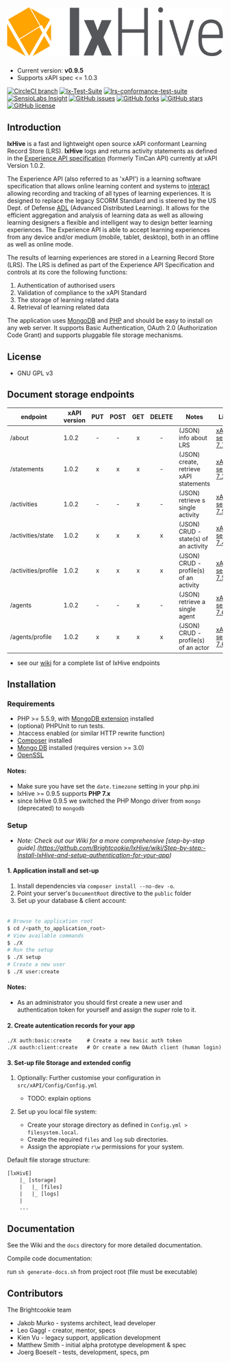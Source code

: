 
# ![lxHive](./public/assets/images/lxHive.logo.png)

* Current version: **v0.9.5**
* Supports xAPI spec <= 1.0.3

[![CircleCI branch](https://img.shields.io/circleci/project/github/Brightcookie/lxHive/development.svg)](https://circleci.com/gh/Brightcookie/lxHive/tree/development)
[![lx-Test-Suite](https://img.shields.io/badge/lx--Test--Suite-66.63%25-yellow.svg)](https://github.com/Brightcookie/lx-Test-Suite)
[![lrs-conformance-test-suite](https://img.shields.io/badge/lrs--conformance--test--suite-74.20%25-yellowgreen.svg)](https://github.com/adlnet/lrs-conformance-test-suite)
[![SensioLabs Insight](https://img.shields.io/sensiolabs/i/9e0e6f28-b099-4c84-ad85-ccf4de70d6a6.svg)](https://insight.sensiolabs.com/projects/9e0e6f28-b099-4c84-ad85-ccf4de70d6a6)
[![GitHub issues](https://img.shields.io/github/issues/Brightcookie/lxHive.svg)](https://github.com/Brightcookie/lxHive/issues)
[![GitHub forks](https://img.shields.io/github/forks/Brightcookie/lxHive.svg)](https://github.com/Brightcookie/lxHive/network)
[![GitHub stars](https://img.shields.io/github/stars/Brightcookie/lxHive.svg)](https://github.com/Brightcookie/lxHive/stargazers)
[![GitHub license](https://img.shields.io/badge/license-AGPL-blue.svg)](https://raw.githubusercontent.com/Brightcookie/lxHive/master/LICENSE.md)

## <a name="introduction" />Introduction

**lxHive** is a fast and lightweight open source xAPI conformant Learning Record Store (LRS).
**lxHive** logs and returns activity statements as defined in the [Experience API specification](https://github.com/adlnet/xAPI-Spec) (formerly TinCan API) currently at xAPI Version 1.0.2.

The Experience API (also referred to as 'xAPI') is a learning software specification that allows online learning content and systems to [interact](https://tincanapi.com/overview/) allowing recording and tracking of all types of learning experiences. It is designed to replace the legacy SCORM Standard and is steered by the US Dept. of Defense [ADL](http://www.adlnet.gov/) (Advanced Distributed Learning). It allows for the efficient aggregation and analysis of learning data as well as allowing learning designers a flexible and intelligent way to design better learning experiences. The Experience API is able to accept learning experiences from any device and/or medium (mobile, tablet, desktop), both in an offline as well as online mode.

The results of learning experiences are stored in a Learning Record Store (LRS). The LRS is defined as part of the Experience API Specification and controls at its core the following functions:

1. Authentication of authorised users
2. Validation of compliance to the xAPI Standard
3. The storage of learning related data
4. Retrieval of learning related data

The application uses [MongoDB](https://www.mongodb.org/) and [PHP](http://php.net/) and should be easy to install on any web server. It supports Basic Authentication, OAuth 2.0 (Authorization Code Grant) and supports pluggable file storage mechanisms.

## <a name="license" />License

* GNU GPL v3

## <a name="xAPi-Endpoints" />Document storage endpoints

| endpoint              | xAPI version  | PUT   | POST  | GET   | DELETE | Notes                                        | Links
| ---                   | ---           |:-----:|:-----:|:-----:|:------:| ---                                          |---
|  /about               | 1.0.2         | -     | -     | x     | -      | (JSON) info about LRS                        | [xAPI, section 7.7](https://github.com/adlnet/xAPI-Spec/blob/1.0.2/xAPI.md#77-about-resource)
|  /statements          | 1.0.2         | x     | x     | x     | -      | (JSON) create, retrieve xAPI statements      | [xAPI, section 7.2](https://github.com/adlnet/xAPI-Spec/blob/1.0.2/xAPI.md#72-statement-api)
|  /activities          | 1.0.2         | -     | -     | x     | -      | (JSON) retrieve s single activity            | [xAPI, section 7.5](https://github.com/adlnet/xAPI-Spec/blob/1.0.2/xAPI.md#75-activity-profile-api)
|  /activities/state    | 1.0.2         | x     | x     | x     | x      | (JSON) CRUD - state(s) of an activity        | [xAPI, section 7.4](https://github.com/adlnet/xAPI-Spec/blob/1.0.2/xAPI.md#74-state-api)
|  /activities/profile  | 1.0.2         | x     | x     | x     | x      | (JSON) CRUD - profile(s) of an activity      | [xAPI, section 7.5](https://github.com/adlnet/xAPI-Spec/blob/1.0.2/xAPI.md#75-activity-profile-api)
|  /agents              | 1.0.2         | -     | -     | x     | -      | (JSON) retrieve a single agent               | [xAPI, section 7.6](https://github.com/adlnet/xAPI-Spec/blob/1.0.2/xAPI.md#76-agent-profile-api)
|  /agents/profile      | 1.0.2         | x     | x     | x     | x      | (JSON) CRUD - profile(s) of an actor         | [xAPI, section 7.6](https://github.com/adlnet/xAPI-Spec/blob/1.0.2/xAPI.md#76-agent-profile-api)

* see our [wiki](https://github.com/Brightcookie/lxHive/wiki/List-of-xAPI-and-lxHive-Endpoints) for a complete list of lxHive endpoints

## <a name="installation" />Installation

### Requirements

* PHP >= 5.5.9, with [MongoDB extension](http://php.net/manual/en/class.mongodb.php) installed
* (optional) PHPUnit to run tests.
* .htaccess enabled (or similar HTTP rewrite function)
* [Composer](https://getcomposer.org/) installed
* [Mongo DB](https://www.mongodb.org/) installed (requires version >= 3.0)
* [OpenSSL](https://www.openssl.org/)

#### Notes:

* Make sure you have set the `date.timezone` setting in your php.ini
* lxHive >= 0.9.5 supports **PHP 7.x**
* since lxHive 0.9.5 we switched the PHP Mongo driver from `mongo` (deprecated) to `mongodb`

### Setup

* *Note: Check out our Wiki for a more comprehensive [step-by-step guide].(https://github.com/Brightcookie/lxHive/wiki/Step-by-step:-Install-lxHive-and-setup-authentication-for-your-app)*

#### 1. Application install and set-up

1. Install dependencies via `composer install --no-dev -o`.
2. Point your server's `DocumentRoot` directive to the `public` folder
3. Set up your database & client account:

```bash

# Browse to application root
$ cd /<path_to_application_root>
# View available commands
$ ./X
# Run the setup
$ ./X setup
# Create a new user
$ ./X user:create

```

#### Notes:

* As an administrator you should first create a new user and authentication token for yourself and assign the *super* role to it.

#### 2. Create autentication records for your app

```
./X auth:basic:create     # Create a new basic auth token
./X oauth:client:create   # Or create a new OAuth client (human login)
```

#### 3. Set-up file Storage and extended config

1. Optionally: Further customise your configuration in `src/xAPI/Config/Config.yml`

    * TODO: explain options

2. Set up you local file system:

    * Create your storage directory as defined in `Config.yml > filesystem.local`.
    * Create the required `files` and `log` sub directories.
    * Assign the appropiate `r\w` permissions for your system.

Default file storage structure:

```
[lxHivE]
    |_ [storage]
    |   |_ [files]
    |   |_ [logs]
    |
    ...
```

## Documentation

See the Wiki and the `docs` directory for more detailed documentation.

Compile code documentation:

run `sh generate-docs.sh` from project root (file must be executable)

## Contributors

The Brightcookie team

* Jakob Murko - systems architect, lead developer
* Leo Gaggl - creator, mentor, specs
* Kien Vu - legacy support, application development
* Matthew Smith - initial alpha prototype development & spec
* Joerg Boeselt - tests, development, specs, pm
